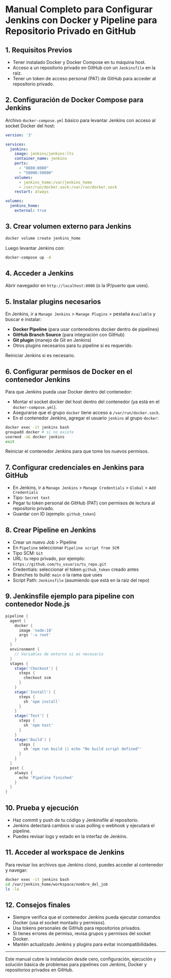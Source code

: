 
# Manual Completo para Configurar Jenkins con Docker y Pipeline para Repositorio Privado en GitHub

## 1. Requisitos Previos
- Tener instalado Docker y Docker Compose en tu máquina host.
- Acceso a un repositorio privado en GitHub con un `Jenkinsfile` en la raíz.
- Tener un token de acceso personal (PAT) de GitHub para acceder al repositorio privado.

## 2. Configuración de Docker Compose para Jenkins

Archivo `docker-compose.yml` básico para levantar Jenkins con acceso al socket Docker del host:

```yaml
version: '3'

services:
  jenkins:
    image: jenkins/jenkins:lts
    container_name: jenkins
    ports:
      - "8080:8080"
      - "50000:50000"
    volumes:
      - jenkins_home:/var/jenkins_home
      - /var/run/docker.sock:/var/run/docker.sock
    restart: always

volumes:
  jenkins_home:
    external: true
```

## 3. Crear volumen externo para Jenkins

```bash
docker volume create jenkins_home
```

Luego levantar Jenkins con:

```bash
docker-compose up -d
```

## 4. Acceder a Jenkins

Abrir navegador en `http://localhost:8080` (o la IP/puerto que uses).

## 5. Instalar plugins necesarios

En Jenkins, ir a `Manage Jenkins` > `Manage Plugins` > pestaña `Available` y buscar e instalar:

- **Docker Pipeline** (para usar contenedores docker dentro de pipelines)
- **GitHub Branch Source** (para integración con GitHub)
- **Git plugin** (manejo de Git en Jenkins)
- Otros plugins necesarios para tu pipeline si es requerido.

Reiniciar Jenkins si es necesario.

## 6. Configurar permisos de Docker en el contenedor Jenkins

Para que Jenkins pueda usar Docker dentro del contenedor:

- Montar el socket docker del host dentro del contenedor (ya está en el `docker-compose.yml`).
- Asegurarse que el grupo `docker` tiene acceso a `/var/run/docker.sock`.
- En el contenedor Jenkins, agregar el usuario `jenkins` al grupo `docker`:

```bash
docker exec -it jenkins bash
groupadd docker # si no existe
usermod -aG docker jenkins
exit
```

Reiniciar el contenedor Jenkins para que tome los nuevos permisos.

## 7. Configurar credenciales en Jenkins para GitHub

- En Jenkins, ir a `Manage Jenkins` > `Manage Credentials` > `Global` > `Add Credentials`
- Tipo: `Secret text`
- Pegar tu token personal de GitHub (PAT) con permisos de lectura al repositorio privado.
- Guardar con ID (ejemplo: `github_token`)

## 8. Crear Pipeline en Jenkins

- Crear un nuevo Job > Pipeline
- En `Pipeline` seleccionar `Pipeline script from SCM`
- Tipo SCM: `Git`
- URL: tu repo privado, por ejemplo: `https://github.com/tu_usuario/tu_repo.git`
- Credentials: seleccionar el token `github_token` creado antes
- Branches to build: `main` o la rama que uses
- Script Path: `Jenkinsfile` (asumiendo que está en la raíz del repo)

## 9. Jenkinsfile ejemplo para pipeline con contenedor Node.js

```groovy
pipeline {
  agent {
    docker {
      image 'node:18'
      args '-u root'
    }
  }
  environment {
    // Variables de entorno si es necesario
  }
  stages {
    stage('Checkout') {
      steps {
        checkout scm
      }
    }
    stage('Install') {
      steps {
        sh 'npm install'
      }
    }
    stage('Test') {
      steps {
        sh 'npm test'
      }
    }
    stage('Build') {
      steps {
        sh 'npm run build || echo "No build script defined"'
      }
    }
  }
  post {
    always {
      echo 'Pipeline finished'
    }
  }
}
```

## 10. Prueba y ejecución

- Haz commit y push de tu código y Jenkinsfile al repositorio.
- Jenkins detectará cambios si usas polling o webhook y ejecutará el pipeline.
- Puedes revisar logs y estado en la interfaz de Jenkins.

## 11. Acceder al workspace de Jenkins

Para revisar los archivos que Jenkins clonó, puedes acceder al contenedor y navegar:

```bash
docker exec -it jenkins bash
cd /var/jenkins_home/workspace/nombre_del_job
ls -la
```

## 12. Consejos finales

- Siempre verifica que el contenedor Jenkins pueda ejecutar comandos Docker (usa el socket montado y permisos).
- Usa tokens personales de GitHub para repositorios privados.
- Si tienes errores de permiso, revisa grupos y permisos del socket Docker.
- Mantén actualizado Jenkins y plugins para evitar incompatibilidades.

---

Este manual cubre la instalación desde cero, configuración, ejecución y solución básica de problemas para pipelines con Jenkins, Docker y repositorios privados en GitHub.
